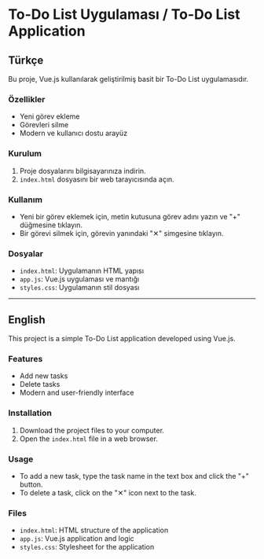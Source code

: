 # To-Do List Uygulaması / To-Do List Application

## Türkçe

Bu proje, Vue.js kullanılarak geliştirilmiş basit bir To-Do List uygulamasıdır.

### Özellikler

- Yeni görev ekleme
- Görevleri silme
- Modern ve kullanıcı dostu arayüz

### Kurulum

1. Proje dosyalarını bilgisayarınıza indirin.
2. `index.html` dosyasını bir web tarayıcısında açın.

### Kullanım

- Yeni bir görev eklemek için, metin kutusuna görev adını yazın ve "+" düğmesine tıklayın.
- Bir görevi silmek için, görevin yanındaki "✕" simgesine tıklayın.

### Dosyalar

- `index.html`: Uygulamanın HTML yapısı
- `app.js`: Vue.js uygulaması ve mantığı
- `styles.css`: Uygulamanın stil dosyası

---

## English

This project is a simple To-Do List application developed using Vue.js.

### Features

- Add new tasks
- Delete tasks
- Modern and user-friendly interface

### Installation

1. Download the project files to your computer.
2. Open the `index.html` file in a web browser.

### Usage

- To add a new task, type the task name in the text box and click the "+" button.
- To delete a task, click on the "✕" icon next to the task.

### Files

- `index.html`: HTML structure of the application
- `app.js`: Vue.js application and logic
- `styles.css`: Stylesheet for the application
